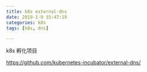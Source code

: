 ```yaml
---
title: k8s external-dns
date: 2019-1-9 15:47:19
categories: k8s
tags: [k8s, dns]

---
```


k8s 孵化项目







https://github.com/kubernetes-incubator/external-dns/